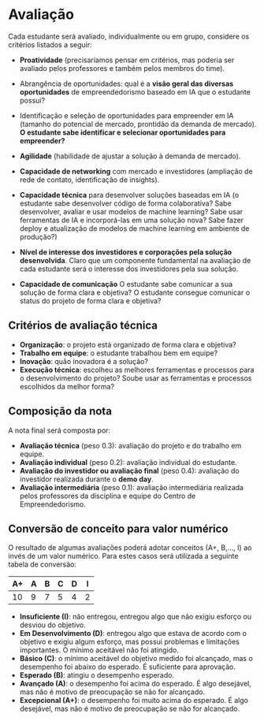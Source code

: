 # Avaliação

Cada estudante será avaliado, individualmente ou em grupo, considere os critérios listados a seguir: 

* **Proatividade** (precisaríamos pensar em critérios, mas poderia ser avaliado pelos professores e também pelos membros do time).
* Abrangência de oportunidades: qual é a **visão geral das diversas oportunidades** de empreendedorismo baseado em IA que o estudante possui? 

* Identificação e seleção de oportunidades para empreender em IA (tamanho do potencial de mercado, prontidão da demanda de mercado). **O estudante sabe identificar e selecionar oportunidades para empreender?**
* **Agilidade** (habilidade de ajustar a solução à demanda de mercado).
* **Capacidade de networking** com mercado e investidores (ampliação de rede de contato, identificação de insights).

* **Capacidade técnica** para desenvolver soluções baseadas em IA (o estudante sabe desenvolver código de forma colaborativa? Sabe desenvolver, avaliar e usar modelos de machine learning? Sabe usar ferramentas de IA e incorporá-las em uma solução nova? Sabe fazer deploy e atualização de modelos de machine learning em ambiente de produção?)

* **Nível de interesse dos investidores e corporações pela solução desenvolvida**. Claro que um componente fundamental na avaliação de cada estudante será o interesse dos investidores pela sua solução. 

* **Capacidade de comunicação** O estudante sabe comunicar a sua solução de forma clara e objetiva? O estudante consegue comunicar o status do projeto de forma clara e objetiva? 

## Critérios de avaliação técnica

* **Organização**: o projeto está organizado de forma clara e objetiva?
* **Trabalho em equipe**: o estudante trabalhou bem em equipe?
* **Inovação**: quão inovadora é a solução? 
* **Execução técnica**: escolheu as melhores ferramentas e processos para o desenvolvimento do projeto? Soube usar as ferramentas e processos escolhidos da melhor forma?

## Composição da nota

A nota final será composta por:

* **Avaliação técnica** (peso 0.3): avaliação do projeto e do trabalho em equipe.
* **Avaliação individual** (peso 0.2): avaliação individual do estudante.
* **Avaliação do investidor ou avaliação final** (peso 0.4): avaliação do investidor realizada durante o **demo day**.
* **Avaliação intermediária** (peso 0.1): avaliação intermediária realizada pelos professores da disciplina e equipe do Centro de Empreendedorismo.

## Conversão de conceito para valor numérico

O resultado de algumas avaliações poderá adotar conceitos (A+, B,..., I) ao invés de um valor numérico. Para estes casos será utilizada a seguinte tabela de conversão:

| A+ | A | B | C | D | I |
|----|---|---|---|---|---|
| 10 | 9 | 7 | 5 | 4 | 2 |

* **Insuficiente (I)**: não entregou, entregou algo que não exigiu esforço ou desviou do objetivo.
* **Em Desenvolvimento (D)**: entregou algo que estava de acordo com o objetivo e exigiu algum esforço, mas possui problemas e limitações importantes. O mínimo aceitável não foi atingido.
* **Básico (C)**: o mínimo aceitável do objetivo medido foi alcançado, mas o desempenho foi abaixo do esperado. É suficiente para aprovação.
* **Esperado (B)**: atingiu o desempenho esperado.
* **Avançado (A)**: o desempenho foi acima do esperado. É algo desejável, mas não é motivo de preocupação se não for alcançado.
* **Excepcional (A+)**: o desempenho foi muito acima do esperado. É algo desejável, mas não é motivo de preocupação se não for alcançado.